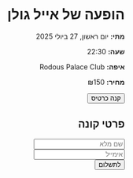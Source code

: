 <!DOCTYPE html>
<html lang="he" dir="rtl">
<head>
  <meta charset="UTF-8" />
  <meta name="viewport" content="width=device-width, initial-scale=1" />
  <title>הופעה של אייל גולן - רכישת כרטיסים</title>
  <link rel="stylesheet" href="style.css" />
</head>
<body>
  <h1>הופעה של אייל גולן</h1>
  <div class="event-details">
    <p><strong>מתי:</strong> יום ראשון, 27 ביולי 2025</p>
    <p><strong>שעה:</strong> 22:30</p>
    <p><strong>איפה:</strong> Rodous Palace Club</p>
    <p><strong>מחיר:</strong> ₪150</p>
    <button onclick="showForm()">קנה כרטיס</button>
  </div>

  <div id="form-section">
    <h2>פרטי קונה</h2>
    <input type="text" id="name" placeholder="שם מלא" /><br />
    <input type="email" id="email" placeholder="אימייל" /><br />
    <button onclick="simulatePayment()">לתשלום</button>
    <p id="confirmation" style="color: green; display: none;">
      התשלום התקבל! הכרטיס נשלח 
